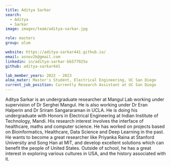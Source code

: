 ```yaml
---
title: Aditya Sarkar
search:
  - Aditya
  - Sarkar
image: images/team/aditya-sarkar.jpg

role: masters
group: alum

website: https://aditya-sarkar441.github.io/
email: asnov2k@gmail.com
linkedin: in/aditya-sarkar-bb577025a
github: aditya-sarkar441

lab_member_years: 2022 - 2023
alma_mater: Master's Student, Electrical Engineering, UC San Diego
current_job_position: Currently Research Assistant at UC San Diego
---
```


Aditya Sarkar is an undergraduate researcher at Mangul Lab working under supervision of Dr Serghei Mangul. He is also working under Dr Eran Halperin and Dr Sriram Sangararaman in UCLA. He is doing his undergraduate with Honors in Electrical Engineering at Indian Institute of Technology, Mandi. His research interest involves the interface of healthcare, maths and computer science. He has worked on projects based on Bioinformatics, Healthcare, Data Science and Deep Learning in the past. He wants to become a great researcher like Priyanka Raina at Stanford University and Song Han at MIT, and develop excellent solutions which can benefit the people of United States. Outside of school, he has a great interest in exploring various cultures in USA, and the history associated with it.    

